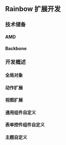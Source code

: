 ## Rainbow 扩展开发

### 技术储备

#### AMD

#### Backbone

### 开发概述

#### 全局对象

#### 动作扩展

#### 视图扩展

#### 通用组件自定义

#### 表单控件组件自定义

#### 主题自定义